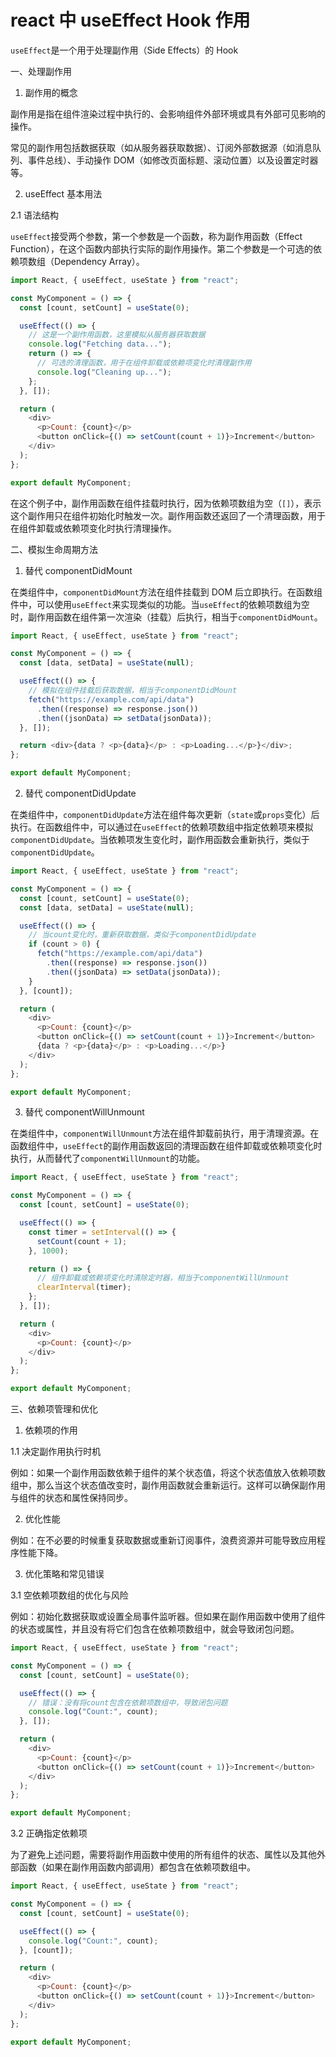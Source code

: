 # react 中 useEffect Hook 作用

`useEffect`是一个用于处理副作用（Side Effects）的 Hook

一、处理副作用

1. 副作用的概念

副作用是指在组件渲染过程中执行的、会影响组件外部环境或具有外部可见影响的操作。

常见的副作用包括数据获取（如从服务器获取数据）、订阅外部数据源（如消息队列、事件总线）、手动操作 DOM（如修改页面标题、滚动位置）以及设置定时器等。

2. useEffect 基本用法

2.1 语法结构

`useEffect`接受两个参数，第一个参数是一个函数，称为副作用函数（Effect Function），在这个函数内部执行实际的副作用操作。第二个参数是一个可选的依赖项数组（Dependency Array）。

```javascript
import React, { useEffect, useState } from "react";

const MyComponent = () => {
  const [count, setCount] = useState(0);

  useEffect(() => {
    // 这是一个副作用函数，这里模拟从服务器获取数据
    console.log("Fetching data...");
    return () => {
      // 可选的清理函数，用于在组件卸载或依赖项变化时清理副作用
      console.log("Cleaning up...");
    };
  }, []);

  return (
    <div>
      <p>Count: {count}</p>
      <button onClick={() => setCount(count + 1)}>Increment</button>
    </div>
  );
};

export default MyComponent;
```

在这个例子中，副作用函数在组件挂载时执行，因为依赖项数组为空（`[]`），表示这个副作用只在组件初始化时触发一次。副作用函数还返回了一个清理函数，用于在组件卸载或依赖项变化时执行清理操作。

二、模拟生命周期方法

1. 替代 componentDidMount

在类组件中，`componentDidMount`方法在组件挂载到 DOM 后立即执行。在函数组件中，可以使用`useEffect`来实现类似的功能。当`useEffect`的依赖项数组为空时，副作用函数在组件第一次渲染（挂载）后执行，相当于`componentDidMount`。

```javascript
import React, { useEffect, useState } from "react";

const MyComponent = () => {
  const [data, setData] = useState(null);

  useEffect(() => {
    // 模拟在组件挂载后获取数据，相当于componentDidMount
    fetch("https://example.com/api/data")
      .then((response) => response.json())
      .then((jsonData) => setData(jsonData));
  }, []);

  return <div>{data ? <p>{data}</p> : <p>Loading...</p>}</div>;
};

export default MyComponent;
```

2. 替代 componentDidUpdate

在类组件中，`componentDidUpdate`方法在组件每次更新（`state`或`props`变化）后执行。在函数组件中，可以通过在`useEffect`的依赖项数组中指定依赖项来模拟`componentDidUpdate`。当依赖项发生变化时，副作用函数会重新执行，类似于`componentDidUpdate`。

```javascript
import React, { useEffect, useState } from "react";

const MyComponent = () => {
  const [count, setCount] = useState(0);
  const [data, setData] = useState(null);

  useEffect(() => {
    // 当count变化时，重新获取数据，类似于componentDidUpdate
    if (count > 0) {
      fetch("https://example.com/api/data")
        .then((response) => response.json())
        .then((jsonData) => setData(jsonData));
    }
  }, [count]);

  return (
    <div>
      <p>Count: {count}</p>
      <button onClick={() => setCount(count + 1)}>Increment</button>
      {data ? <p>{data}</p> : <p>Loading...</p>}
    </div>
  );
};

export default MyComponent;
```

3. 替代 componentWillUnmount

在类组件中，`componentWillUnmount`方法在组件卸载前执行，用于清理资源。在函数组件中，`useEffect`的副作用函数返回的清理函数在组件卸载或依赖项变化时执行，从而替代了`componentWillUnmount`的功能。

```javascript
import React, { useEffect, useState } from "react";

const MyComponent = () => {
  const [count, setCount] = useState(0);

  useEffect(() => {
    const timer = setInterval(() => {
      setCount(count + 1);
    }, 1000);

    return () => {
      // 组件卸载或依赖项变化时清除定时器，相当于componentWillUnmount
      clearInterval(timer);
    };
  }, []);

  return (
    <div>
      <p>Count: {count}</p>
    </div>
  );
};

export default MyComponent;
```

三、依赖项管理和优化

1. 依赖项的作用

1.1 决定副作用执行时机

例如：如果一个副作用函数依赖于组件的某个状态值，将这个状态值放入依赖项数组中，那么当这个状态值改变时，副作用函数就会重新运行。这样可以确保副作用与组件的状态和属性保持同步。

2. 优化性能

例如：在不必要的时候重复获取数据或重新订阅事件，浪费资源并可能导致应用程序性能下降。

3. 优化策略和常见错误

3.1 空依赖项数组的优化与风险

例如：初始化数据获取或设置全局事件监听器。但如果在副作用函数中使用了组件的状态或属性，并且没有将它们包含在依赖项数组中，就会导致闭包问题。

```javascript
import React, { useEffect, useState } from "react";

const MyComponent = () => {
  const [count, setCount] = useState(0);

  useEffect(() => {
    // 错误：没有将count包含在依赖项数组中，导致闭包问题
    console.log("Count:", count);
  }, []);

  return (
    <div>
      <p>Count: {count}</p>
      <button onClick={() => setCount(count + 1)}>Increment</button>
    </div>
  );
};

export default MyComponent;
```

3.2 正确指定依赖项

为了避免上述问题，需要将副作用函数中使用的所有组件的状态、属性以及其他外部函数（如果在副作用函数内部调用）都包含在依赖项数组中。

```javascript
import React, { useEffect, useState } from "react";

const MyComponent = () => {
  const [count, setCount] = useState(0);

  useEffect(() => {
    console.log("Count:", count);
  }, [count]);

  return (
    <div>
      <p>Count: {count}</p>
      <button onClick={() => setCount(count + 1)}>Increment</button>
    </div>
  );
};

export default MyComponent;
```
